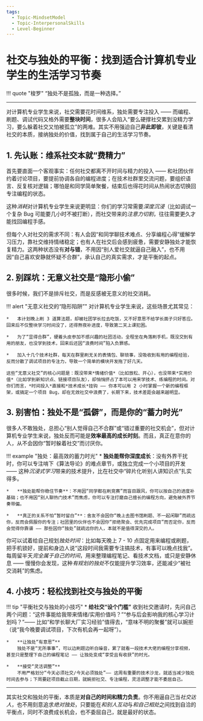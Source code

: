 ```yaml
---
tags:
  - Topic-MindsetModel
  - Topic-InterpersonalSkills
  - Level-Beginner
---
```


# 社交与独处的平衡：找到适合计算机专业学生的生活学习节奏

!!! quote "梭罗"
    “独处不是孤独，而是一种选择。”

---

对计算机专业学生来说，社交需要花时间维系，独处需要专注投入 —— 而编程、刷题、调试代码又格外需要**整块时间**，很多人会陷入“要么硬撑社交累到没精力学习，要么躲着社交又怕被孤立”的两难。其实不用强迫自己**非此即彼**，关键是看清社交的本质，接纳独处的价值，找到属于自己的生活学习节奏。

## 1. 先认账：维系社交本就“费精力”

首先要直面一个客观事实：任何社交都离不开时间与精力的投入 —— 和社团伙伴约着讨论项目，要提前协调各自的编程进度；在技术社群里交流问题，要组织语言、反复核对逻辑；哪怕是和同学简单聚餐，结束后也得花时间从热闹状态切换回专注编程的状态。

这种*消耗*对计算机专业学生来说更明显：你们的学习常需要*深度沉浸*（比如调试一个复杂 Bug 可能要几小时不被打断），而社交带来的*注意力切割*，往往需要更久才能找回编程手感。

但每个人对社交的需求不同：有人会因“和同学聊技术难点、分享编程心得”缓解学习压力，靠社交维持情绪稳定；也有人在社交后会感到疲惫，需要安静独处才能恢复精力。这两种状态没有**对与错**，不用因“别人爱社交就逼自己融入”，也不用因“自己喜欢安静就怀疑不合群”，承认自己的真实需求，才是平衡的起点。

## 2. 别踩坑：无意义社交是“隐形小偷”

很多时候，我们不是排斥社交，而是反感被无意义的社交消耗。

!!! alert "无意义社交的“隐形陷阱”"
    对计算机专业学生来说，这些场景尤其常见：

    *   本计划晚上刷 3 道算法题，却被社团学长拉去吃饭，又不好意思不给学长面子只好答应。回来后不仅整块学习时间没了，还得熬夜补进度，导致第二天上课犯困。

    *   为了“显得合群”，硬着头皮参加不感兴趣的社团活动，全程坐在角落刷手机，既没交到有用的朋友，也没学到技术，回来后还因“浪费时间”陷入负罪感。

    *   加入十几个技术社群，每天在群里刷无关的表情包、聊琐事，没吸收到有用的编程经验，反而分散了调试项目的专注力，导致一个简单的模块开发拖了好几天。

    这些“无意义社交”的核心问题是：既没带来*情绪价值*（比如放松、开心），也没带来*实用价值*（比如学到新知识点、链接项目队友），却悄悄挤占了本可以用来学技术、练编程的时间。对你们而言，*时间投入*直接和*技术成长*挂钩 —— 你本可以用 2 小时掌握一个新的编程框架，或搞定一个项目 Bug，却在无效社交中浪费了，长期下来，技术差距会越来越明显。

## 3. 别害怕：独处不是“孤僻”，而是你的“蓄力时光”

很多人不敢独处，总担心“别人觉得自己不合群”或“错过重要的社交机会”，但对计算机专业学生来说，独处反而可能是**效率最高的成长时刻**。而且，真正在意你的人，从不会因你“暂时躲着社交”而讨厌你。

!!! example "独处：最高效的蓄力时光"
    *   **独处能帮你深度成长**：没有外界干扰时，你可以专注啃下《算法导论》的难点章节，或独立完成一个小项目的开发 —— 这种*沉浸式学习*带来的技术提升，比在社交中“碎片化听别人讲知识点”扎实得多。

    *   **独处能帮你稳住节奏**：不用因“同学都在刷竞赛”而盲目跟风，你可以按自己的进度补基础；也不用因“别人聊热门技术”而焦虑，你可以专注打磨自己擅长的编程方向，避免被外界节奏带偏。

    *   **真正的关系不怕“暂时留白”**：舍友不会因你“晚上去图书馆刷题、不一起闲聊”而疏远你，反而会佩服你的专注；社团里的伙伴也不会因你“拒绝聚会、优先完成项目”而否定你，反而会觉得你靠谱 —— 那些因你“独处”就疏远你的人，本就不是值得深交的人。

你可以试着给自己规划*独处时间*：比如每天晚上 7 - 10 点固定用来编程或刷题，把手机锁好，提前和身边人说“这段时间我需要专注搞技术，有事可以晚点找我”。每周留半天*完全属于自己的时间*，用来整理编程笔记、看技术文档，或只是安静休息 —— 慢慢你会发现，这种*有规划的独处*不仅能提升学习效率，还能减少“被社交消耗”的焦虑。

## 4. 小技巧：轻松找到社交与独处的平衡

!!! tip "平衡社交与独处的小技巧"
    *   **给社交“设个门槛”**
        收到社交邀请时，先问自己两个问题：“这件事能给我带来情绪/实用价值吗？”“参与后会影响我的核心学习计划吗？”—— 比如“和学长聊大厂实习经验”值得去，“意味不明的聚餐”就可以婉拒（说“我今晚要调试项目，下次有机会再一起呀”）。

    *   **让独处“有意思”**
        独处不是“无所事事”，可以边刷题边听白噪音，累了就看一段技术大佬的编程分享视频，甚至只是整理下自己的编程笔记 —— 让独处变成“享受且有收获”的时光。

    *   **接受“灵活调整”**
        不用严格划分“今天必须社交/今天必须独处”—— 这周有重要的技术沙龙，就适当减少独处时间去参与；下周要赶项目截止日期，就婉拒社交、专注编程，灵活调整才能不委屈自己。

---

其实社交和独处的平衡，本质是**对自己的时间和精力负责**。你不用逼自己当*社交达人*，也不用刻意追求*绝对独处*，只要能在*和别人互动*与*和自己相处*之间找到自洽的平衡点，同时不浪费成长机会，也不委屈自己，就是最好的状态。
